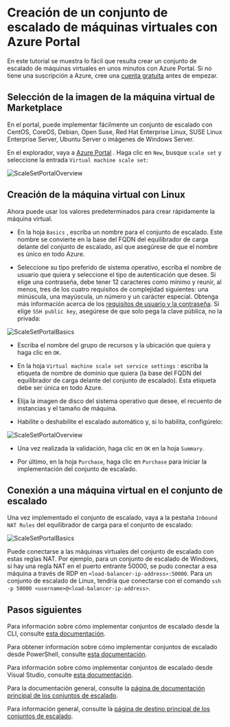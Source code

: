 <properties
    pageTitle="Creación de un conjunto de escalado de máquinas virtuales con Azure Portal | Microsoft Azure"
    description="Implementación de conjuntos de escalado mediante Azure Portal."
    keywords="conjuntos de escalado de máquinas virtuales" 
    services="virtual-machine-scale-sets"
    documentationCenter=""
    authors="gatneil"
    manager="madhana"
    editor="tysonn"
    tags="azure-resource-manager" />

<tags
    ms.service="virtual-machine-scale-sets"
    ms.workload="infrastructure-services"
    ms.tgt_pltfrm="vm"
    ms.devlang="na"
    ms.topic="article"
    ms.date="09/15/2016"
    ms.author="gatneil"/>


# <a name="create-a-virtual-machine-scale-set-using-the-azure-portal"></a>Creación de un conjunto de escalado de máquinas virtuales con Azure Portal

En este tutorial se muestra lo fácil que resulta crear un conjunto de escalado de máquinas virtuales en unos minutos con Azure Portal. Si no tiene una suscripción a Azure, cree una [cuenta gratuita](https://azure.microsoft.com/free/) antes de empezar.

## <a name="choose-the-vm-image-from-the-marketplace"></a>Selección de la imagen de la máquina virtual de Marketplace

En el portal, puede implementar fácilmente un conjunto de escalado con CentOS, CoreOS, Debian, Open Suse, Red Hat Enterprise Linux, SUSE Linux Enterprise Server, Ubuntu Server o imágenes de Windows Server.

En el explorador, vaya a [Azure Portal](https://portal.azure.com) . Haga clic en `New`, busque `scale set` y seleccione la entrada `Virtual machine scale set`:

![ScaleSetPortalOverview](./media/virtual-machine-scale-sets-portal-create/ScaleSetPortalOverview.PNG)

## <a name="create-the-linux-virtual-machine"></a>Creación de la máquina virtual con Linux

Ahora puede usar los valores predeterminados para crear rápidamente la máquina virtual.

* En la hoja `Basics` , escriba un nombre para el conjunto de escalado. Este nombre se convierte en la base del FQDN del equilibrador de carga delante del conjunto de escalado, así que asegúrese de que el nombre es único en todo Azure.

* Seleccione su tipo preferido de sistema operativo, escriba el nombre de usuario que quiera y seleccione el tipo de autenticación que desee. Si elige una contraseña, debe tener 12 caracteres como mínimo y reunir, al menos, tres de los cuatro requisitos de complejidad siguientes: una minúscula, una mayúscula, un número y un carácter especial. Obtenga más información acerca de los [requisitos de usuario y la contraseña](../virtual-machines/virtual-machines-windows-faq.md#what-are-the-username-requirements-when-creating-a-vm). Si elige `SSH public key`, asegúrese de que solo pega la clave pública, no la privada:

![ScaleSetPortalBasics](./media/virtual-machine-scale-sets-portal-create/ScaleSetPortalBasics.PNG)

* Escriba el nombre del grupo de recursos y la ubicación que quiera y haga clic en `OK`.

* En la hoja `Virtual machine scale set service settings` : escriba la etiqueta de nombre de dominio que quiera (la base del FQDN del equilibrador de carga delante del conjunto de escalado). Esta etiqueta debe ser única en todo Azure.

* Elija la imagen de disco del sistema operativo que desee, el recuento de instancias y el tamaño de máquina.

* Habilite o deshabilite el escalado automático y, si lo habilita, configúrelo:

![ScaleSetPortalOverview](./media/virtual-machine-scale-sets-portal-create/ScaleSetPortalService.PNG)

* Una vez realizada la validación, haga clic en `OK` en la hoja `Summary`.

* Por último, en la hoja `Purchase`, haga clic en `Purchase` para iniciar la implementación del conjunto de escalado.

## <a name="connect-to-a-vm-in-the-scale-set"></a>Conexión a una máquina virtual en el conjunto de escalado

Una vez implementado el conjunto de escalado, vaya a la pestaña `Inbound NAT Rules` del equilibrador de carga para el conjunto de escalado:

![ScaleSetPortalBasics](./media/virtual-machine-scale-sets-portal-create/ScaleSetPortalNatRules.PNG)

Puede conectarse a las máquinas virtuales del conjunto de escalado con estas reglas NAT. Por ejemplo, para un conjunto de escalado de Windows, si hay una regla NAT en el puerto entrante 50000, se pudo conectar a esa máquina a través de RDP en `<load-balancer-ip-address>:50000`. Para un conjunto de escalado de Linux, tendría que conectarse con el comando `ssh -p 50000 <username>@<load-balancer-ip-address>`.

## <a name="next-steps"></a>Pasos siguientes

Para información sobre cómo implementar conjuntos de escalado desde la CLI, consulte [esta documentación](./virtual-machine-scale-sets-cli-quick-create.md).

Para obtener información sobre cómo implementar conjuntos de escalado desde PowerShell, consulte [esta documentación](./virtual-machine-scale-sets-windows-create.md).

Para información sobre cómo implementar conjuntos de escalado desde Visual Studio, consulte [esta documentación](./virtual-machine-scale-sets-vs-create.md).

Para la documentación general, consulte la [página de documentación principal de los conjuntos de escalado](./virtual-machine-scale-sets-overview.md).

Para información general, consulte la [página de destino principal de los conjuntos de escalado](https://azure.microsoft.com/services/virtual-machine-scale-sets/).




<!--HONumber=Oct16_HO2-->


